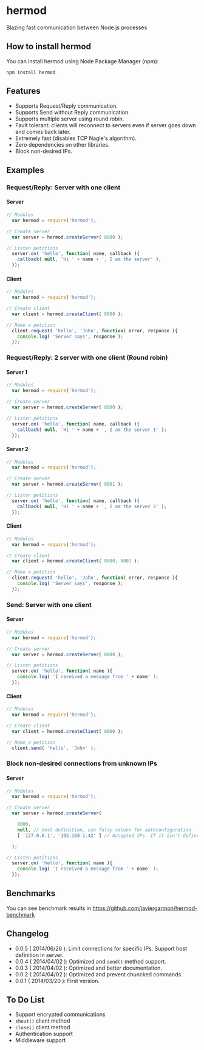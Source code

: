 
# hermod

Blazing fast communication between Node.js processes

## How to install hermod
You can install hermod using Node Package Manager (npm):
```
npm install hermod
```

## Features
* Supports Request/Reply communication.
* Supports Send without Reply communication.
* Supports multiple server using round robin.
* Fault tolerant: clients will reconnect to servers even if server goes down and comes back later.
* Extremely fast (disables TCP Nagle's algorithm).
* Zero dependencies on other libraries.
* Block non-desired IPs.

## Examples
### Request/Reply: Server with one client
#### Server
```js
// Modules
  var hermod = require('hermod');

// Create server
  var server = hermod.createServer( 8000 );

// Listen petitions
  server.on( 'hello', function( name, callback ){
    callback( null, 'Hi ' + name + ', I am the server' );
  });

```
#### Client
```js
// Modules
  var hermod = require('hermod');

// Create client
  var client = hermod.createClient( 8000 );

// Make a petition
  client.request( 'hello', 'John', function( error, response ){
    console.log( 'Server says', response );
  });
```

### Request/Reply: 2 server with one client (Round robin)
#### Server 1
```js
// Modules
  var hermod = require('hermod');

// Create server
  var server = hermod.createServer( 8000 );

// Listen petitions
  server.on( 'hello', function( name, callback ){
    callback( null, 'Hi ' + name + ', I am the server 1' );
  });

```
#### Server 2
```js
// Modules
  var hermod = require('hermod');

// Create server
  var server = hermod.createServer( 8001 );

// Listen petitions
  server.on( 'hello', function( name, callback ){
    callback( null, 'Hi ' + name + ', I am the server 2' );
  });

```
#### Client
```js
// Modules
  var hermod = require('hermod');

// Create client
  var client = hermod.createClient( 8000, 8001 );

// Make a petition
  client.request( 'hello', 'John', function( error, response ){
    console.log( 'Server says', response );
  });
```

### Send: Server with one client
#### Server
```js
// Modules
  var hermod = require('hermod');

// Create server
  var server = hermod.createServer( 8000 );

// Listen petitions
  server.on( 'hello', function( name ){
    console.log( 'I received a message from ' + name' );
  });

```
#### Client
```js
// Modules
  var hermod = require('hermod');

// Create client
  var client = hermod.createClient( 8000 );

// Make a petition
  client.send( 'hello', 'John' );
```

### Block non-desired connections from unknown IPs
#### Server
```js
// Modules
  var hermod = require('hermod');

// Create server
  var server = hermod.createServer(

    8000,
    null, // Host definition, use falsy values for autoconfiguration
    [ '127.0.0.1', '192.168.1.42' ] // Accepted IPs. If it isn't defined all IPs are accepted.

  );

// Listen petitions
  server.on( 'hello', function( name ){
    console.log( 'I received a message from ' + name' );
  });

```

## Benchmarks
You can see benchmark results in https://github.com/javiergarmon/hermod-benchmark

## Changelog
* 0.0.5 ( 2014/06/26 ): Limit connections for specific IPs. Support host definition in server.
* 0.0.4 ( 2014/04/02 ): Optimized and `send()` method support.
* 0.0.3 ( 2014/04/02 ): Optimized and better documentation.
* 0.0.2 ( 2014/04/02 ): Optimized and prevent chuncked commands.
* 0.0.1 ( 2014/03/20 ): First version.

## To Do List
* Support encrypted communications
* `shout()` client method
* `close()` client method
* Authentication support
* Middleware support
